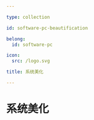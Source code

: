 ```yaml
---

type: collection

id: software-pc-beautification

belong:
  id: software-pc

icon:
  src: /logo.svg

title: 系统美化

---
```


# 系统美化

<ShowBreadcrumb />

<ShowResources/>
